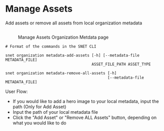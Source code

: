 # Manage Assets

Add assets or remove all assets from local organization metadata

<figure><img src="../../../../../../public/assets/images/products/TUI/Screenshot 2024-08-16 at 8.34.07 PM.png" alt=""><figcaption><p>Manage Assets Organization Metdata page</p></figcaption></figure>

```
# Format of the commands in the SNET CLI

snet organization metadata-add-assets [-h] [--metadata-file METADATA_FILE]
                                      ASSET_FILE_PATH ASSET_TYPE
                                      
snet organization metadata-remove-all-assets [-h]
                                             [--metadata-file METADATA_FILE]
```

User Flow:

* If you would like to add a hero image to your local metadata, input the path (Only for Add Asset)
* Input the path of your local metadata file
* Click the "Add Asset" or "Remove ALL Assets" button, depending on what you would like to do

